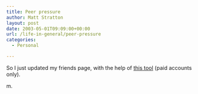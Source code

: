 ```yaml
---
title: Peer pressure
author: Matt Stratton
layout: post
date: 2003-05-01T09:09:00+00:00
url: /life-in-general/peer-pressure
categories:
  - Personal

---
```

So I just updated my friends page, with the help of [this tool][1] (paid accounts only).

m.

 [1]: http://www.livejournal.com/friends/popwithfriends.bml